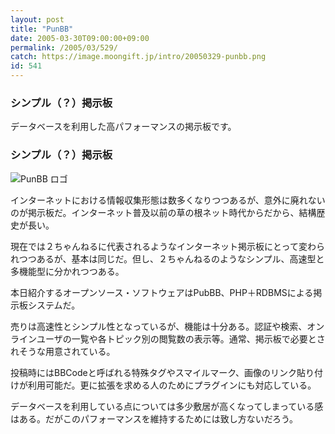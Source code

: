 ```yaml
---
layout: post
title: "PunBB"
date: 2005-03-30T09:00:00+09:00
permalink: /2005/03/529/
catch: https://image.moongift.jp/intro/20050329-punbb.png
id: 541
---
```

### シンプル（？）掲示板
  
データベースを利用した高パフォーマンスの掲示板です。  
<!--more-->  

### シンプル（？）掲示板
  

![PunBB ロゴ](https://image.moongift.jp/intro/20050329-punbb.png "PunBB ロゴ")

  

インターネットにおける情報収集形態は数多くなりつつあるが、意外に廃れないのが掲示板だ。インターネット普及以前の草の根ネット時代からだから、結構歴史が長い。

  

現在では２ちゃんねるに代表されるようなインターネット掲示板にとって変わられつつあるが、基本は同じだ。但し、２ちゃんねるのようなシンプル、高速型と多機能型に分かれつつある。

  

本日紹介するオープンソース・ソフトウェアはPubBB、PHP＋RDBMSによる掲示板システムだ。

  

売りは高速性とシンプル性となっているが、機能は十分ある。認証や検索、オンラインユーザの一覧や各トピック別の閲覧数の表示等。通常、掲示板で必要とされそうな用意されている。

  

投稿時にはBBCodeと呼ばれる特殊タグやスマイルマーク、画像のリンク貼り付けが利用可能だ。更に拡張を求める人のためにプラグインにも対応している。

  

データベースを利用している点については多少敷居が高くなってしまっている感はある。だがこのパフォーマンスを維持するためには致し方ないだろう。

